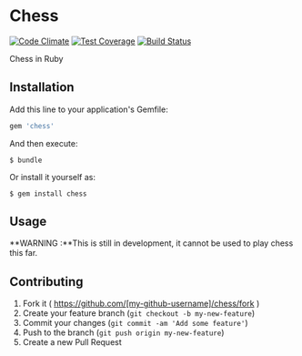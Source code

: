 # Chess

[![Code Climate](https://codeclimate.com/github/floum/chess/badges/gpa.svg)](https://codeclimate.com/github/floum/chess)
[![Test Coverage](https://codeclimate.com/github/floum/chess/badges/coverage.svg)](https://codeclimate.com/github/floum/chess/coverage)
[![Build Status](https://travis-ci.org/floum/chess.svg?branch=master)](https://travis-ci.org/floum/chess)

Chess in Ruby

## Installation

Add this line to your application's Gemfile:

```ruby
gem 'chess'
```

And then execute:

    $ bundle

Or install it yourself as:

    $ gem install chess

## Usage

  **WARNING :**This is still in development, it cannot be used to play chess this far.

## Contributing

1. Fork it ( https://github.com/[my-github-username]/chess/fork )
2. Create your feature branch (`git checkout -b my-new-feature`)
3. Commit your changes (`git commit -am 'Add some feature'`)
4. Push to the branch (`git push origin my-new-feature`)
5. Create a new Pull Request
